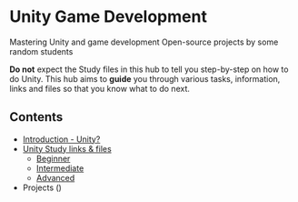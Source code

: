 # Unity Game Development
Mastering Unity and game development
Open-source projects by some random students

**Do not** expect the Study files in this hub to tell you step-by-step on how to do Unity. This hub aims to **guide** you through various tasks, information, links and files so that you know what to do next.

## Contents
* [Introduction - Unity?](https://github.com/mike0295/Unity-Game-Development/blob/master/Introduction/Intro.md)
* [Unity Study links & files](https://github.com/mike0295/Unity-Game-Development/blob/master/Study/)
  + [Beginner](https://github.com/mike0295/Unity-Game-Development/blob/master/Study/Beginner/README.md)
  + [Intermediate](https://github.com/mike0295/Unity-Game-Development/blob/master/Study/Intermediate/Int_Intro.md)
  + [Advanced](https://github.com/mike0295/Unity-Game-Development/blob/master/Study/Advanced/Adv_Intro.md)
* Projects ()

